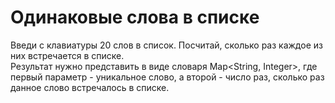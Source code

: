 # Одинаковые слова в списке
Введи с клавиатуры 20 слов в список. Посчитай, сколько раз каждое из них встречается в списке.  
Результат нужно представить в виде словаря Map<String, Integer>, где первый параметр - уникальное слово, а второй - число раз, сколько раз данное слово встречалось в списке.